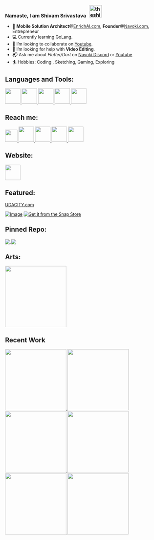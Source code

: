 ### Namaste, I am Shivam Srivastava &nbsp;  <img src="https://i.imgur.com/Z9tpbK5.png" alt="theshivamlko" height=40  /> 

 
- 💼 **Mobile Solution Architect**@<a href="https://enrichai.com/">EnrichAI.com<a/>, **Founder**@<a href="https://navoki.com/">Navoki.com<a/>, Entrepreneur
- 💻 Currently learning GoLang.
- 👯 I’m looking to collaborate on [Youtube](https://youtube.com/c/navoki).
- 🎥 I’m looking for help with **Video Editing**.
- 📬 Ask me about *Flutter/Dart* on <a href="https://discord.gg/uU6XPkA">Navoki Discord<a/> or <a href="https://www.youtube.com/c/navoki">Youtube</a>
- 🏄 Hobbies: Coding , Sketching, Gaming, Exploring

## Languages and Tools:  

<a href="https://flutter.dev/">
<img height="50" src="https://i.imgur.com/GFan2rb.png">
</a>
<a href="https://dart.dev/">
<img height="50" src="https://i.imgur.com/6u5t9qS.png">
</a>
<a href="https://developer.android.com/studio">
<img height="50" src="https://i.imgur.com/cekERry.png">
</a>
<a href="https://kotlinlang.org/">
<img height="50" src="https://i.imgur.com/r5F4nls.png">
</a>
<a href="https://golang.org/">
<img height="50" src="https://i.imgur.com/H1f2hkd.png">
</a>

## Reach me:

<a href="https://www.youtube.com/channel/UCP2-MYtIbBnlEcfTvJKo5Og?sub_confirmation=1">
<img height="40" src="https://i.imgur.com/iSIKA6o.png">
</a>
<a href="https://twitter.com/theshivamlko">
<img height="50" src="https://i.imgur.com/Z9xbaFX.png">
</a>
<a href="https://www.linkedin.com/in/theshivamlko/">
<img height="50" src="https://i.imgur.com/Xl6rwnA.png">
</a>
<a href="https://navoki.com">
<img height="50" src="https://i.imgur.com/p0KyUvS.png">
</a>
<a href="http://instagram.com/theshivamlko">
<img height="50" src="https://i.imgur.com/1zCBIbi.png">
</a>

## Website:

<a href="https://navoki.com"><img height="50" src="https://i.imgur.com/Qbox7yw.png"></a>

## Featured:

<a href="https://blog.udacity.com/2019/06/life-as-a-udacity-student-shivam-srivastava.html">
UDACITY.com
 
</a>
</br>

[![Image](https://i.imgur.com/Z7qKuho.png)](https://play.google.com/store/apps/details?id=com.navoki.keepapp)  [![Get it from the Snap Store](https://snapcraft.io/static/images/badges/en/snap-store-black.svg)](https://snapcraft.io/navoki-notes)
## Pinned Repo:

<a href="https://github.com/theshivamlko/navoki_notes">
  <img align="center" src="https://github-readme-stats.vercel.app/api/pin/?username=theshivamlko&repo=navoki_notes&theme=dark" />
</a>
  
<a href="https://github.com/theshivamlko/rulers_flutter_package">
  <img align="center" src="https://github-readme-stats.vercel.app/api/pin/?username=theshivamlko&repo=rulers_flutter_package&theme=dark" />
</a>

## Arts:

<img height="200" src="https://i.imgur.com/YywkcS8.jpg">

## Recent Work  
<a href="https://www.youtube.com/watch?v=3EHNNi9KWoU">
<img height="200" src="http://i3.ytimg.com/vi/3EHNNi9KWoU/mqdefault.jpg"> 
</a>
<a href="https://www.youtube.com/watch?v=WCg9wIVKo7Y">
<img height="200" src="http://i3.ytimg.com/vi/WCg9wIVKo7Y/mqdefault.jpg"> 
</a>
<a href="https://www.youtube.com/watch?v=2yMfITB9lis">
<img height="200" src="http://i3.ytimg.com/vi/2yMfITB9lis/mqdefault.jpg"> 
</a>
<a href="https://www.youtube.com/watch?v=LHOUJgN5_pc">
<img height="200" src="http://i3.ytimg.com/vi/LHOUJgN5_pc/mqdefault.jpg"> 
</a>
<a href="https://www.youtube.com/watch?v=ixj0MMusDM8">
<img height="200" src="http://i3.ytimg.com/vi/ixj0MMusDM8/mqdefault.jpg"> 
</a>
<a href="https://www.youtube.com/watch?v=LNsEn6MM34A">
<img height="200" src="http://i3.ytimg.com/vi/LNsEn6MM34A/mqdefault.jpg"> 
</a>
<!-- <a href="https://github.com/theshivamlko">
 <img align="center" src="https://github-readme-stats.vercel.app/api?username=theshivamlko&show_icons=true&theme=dracula&line_height=27" alt="Pawan's github stats"/>
</a> -->
 
